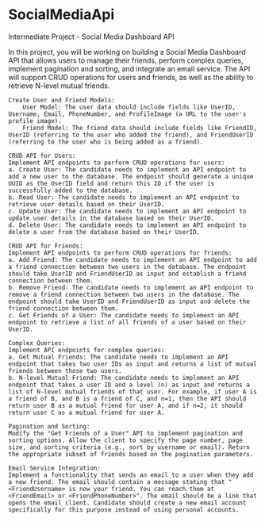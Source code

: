 # SocialMediaApi

Intermediate Project - Social Media Dashboard API

In this project, you will be working on building a Social Media Dashboard API that allows users to manage their friends, perform complex queries, implement pagination and sorting, and integrate an email service. The API will support CRUD operations for users and friends, as well as the ability to retrieve N-level mutual friends.

    Create User and Friend Models:
        User Model: The user data should include fields like UserID, Username, Email, PhoneNumber, and ProfileImage (a URL to the user's profile image).
        Friend Model: The friend data should include fields like FriendID, UserID (referring to the user who added the friend), and FriendUserID (referring to the user who is being added as a friend).

    CRUD API for Users:
    Implement API endpoints to perform CRUD operations for users:
    a. Create User: The candidate needs to implement an API endpoint to add a new user to the database. The endpoint should generate a unique UUID as the UserID field and return this ID if the user is successfully added to the database.
    b. Read User: The candidate needs to implement an API endpoint to retrieve user details based on their UserID.
    c. Update User: The candidate needs to implement an API endpoint to update user details in the database based on their UserID.
    d. Delete User: The candidate needs to implement an API endpoint to delete a user from the database based on their UserID.

    CRUD API for Friends:
    Implement API endpoints to perform CRUD operations for friends:
    a. Add Friend: The candidate needs to implement an API endpoint to add a friend connection between two users in the database. The endpoint should take UserID and FriendUserID as input and establish a friend connection between them.
    b. Remove Friend: The candidate needs to implement an API endpoint to remove a friend connection between two users in the database. The endpoint should take UserID and FriendUserID as input and delete the friend connection between them.
    c. Get Friends of a User: The candidate needs to implement an API endpoint to retrieve a list of all friends of a user based on their UserID.

    Complex Queries:
    Implement API endpoints for complex queries:
    a. Get Mutual Friends: The candidate needs to implement an API endpoint that takes two user IDs as input and returns a list of mutual friends between those two users.
    b. N-level Mutual Friend: The candidate needs to implement an API endpoint that takes a user ID and a level (n) as input and returns a list of N-level mutual friends of that user. For example, if user A is a friend of B, and B is a friend of C, and n=1, then the API should return user B as a mutual friend for user A, and if n=2, it should return user C as a mutual friend for user A.

    Pagination and Sorting:
    Modify the "Get Friends of a User" API to implement pagination and sorting options. Allow the client to specify the page number, page size, and sorting criteria (e.g., sort by username or email). Return the appropriate subset of friends based on the pagination parameters.

    Email Service Integration:
    Implement a functionality that sends an email to a user when they add a new friend. The email should contain a message stating that "<FriendUsername> is now your friend. You can reach them at <FriendEmail> or <FriendPhoneNumber>". The email should be a link that opens the email client. Candidate should create a new email account specifically for this purpose instead of using personal accounts.
